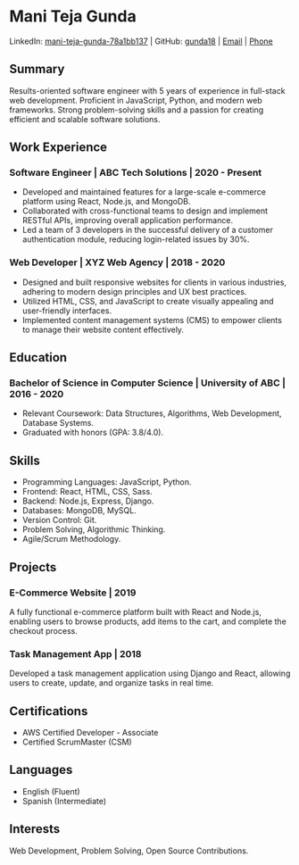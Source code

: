 # Mani Teja Gunda
LinkedIn: [mani-teja-gunda-78a1bb137](https://www.linkedin.com/in/mani-teja-gunda-78a1bb137) | GitHub: [gunda18](https://github.com/gunda18/personal-academic-projects) | [Email](mailto:maniteja.gunda18@gmail.com) | [Phone](tel:+16674649494)

## Summary
Results-oriented software engineer with 5 years of experience in full-stack web development. Proficient in JavaScript, Python, and modern web frameworks. Strong problem-solving skills and a passion for creating efficient and scalable software solutions. 

## Work Experience

### Software Engineer | ABC Tech Solutions | 2020 - Present
- Developed and maintained features for a large-scale e-commerce platform using React, Node.js, and MongoDB.
- Collaborated with cross-functional teams to design and implement RESTful APIs, improving overall application performance.
- Led a team of 3 developers in the successful delivery of a customer authentication module, reducing login-related issues by 30%.

### Web Developer | XYZ Web Agency | 2018 - 2020
- Designed and built responsive websites for clients in various industries, adhering to modern design principles and UX best practices.
- Utilized HTML, CSS, and JavaScript to create visually appealing and user-friendly interfaces.
- Implemented content management systems (CMS) to empower clients to manage their website content effectively.

## Education

### Bachelor of Science in Computer Science | University of ABC | 2016 - 2020
- Relevant Coursework: Data Structures, Algorithms, Web Development, Database Systems.
- Graduated with honors (GPA: 3.8/4.0).

## Skills
- Programming Languages: JavaScript, Python.
- Frontend: React, HTML, CSS, Sass.
- Backend: Node.js, Express, Django.
- Databases: MongoDB, MySQL.
- Version Control: Git.
- Problem Solving, Algorithmic Thinking.
- Agile/Scrum Methodology.

## Projects
### E-Commerce Website | 2019
A fully functional e-commerce platform built with React and Node.js, enabling users to browse products, add items to the cart, and complete the checkout process.

### Task Management App | 2018
Developed a task management application using Django and React, allowing users to create, update, and organize tasks in real time.

## Certifications
- AWS Certified Developer - Associate
- Certified ScrumMaster (CSM)

## Languages
- English (Fluent)
- Spanish (Intermediate)

## Interests
Web Development, Problem Solving, Open Source Contributions.

